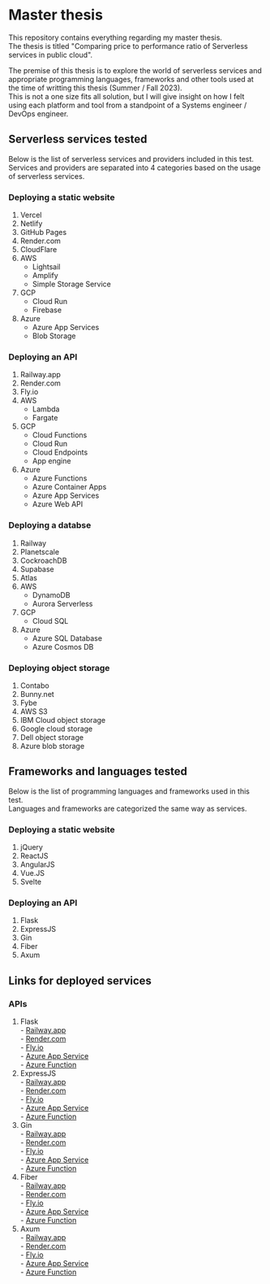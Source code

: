 # Master thesis

This repository contains everything regarding my master thesis.  
The thesis is titled "Comparing price to performance ratio of Serverless services in public cloud".

The premise of this thesis is to explore the world of serverless services and appropriate programming languages, frameworks and other tools used at the time of writting this thesis (Summer / Fall 2023).  
This is not a one size fits all solution, but I will give insight on how I felt using each platform and tool from a standpoint of a Systems engineer / DevOps engineer. 

## Serverless services tested

Below is the list of serverless services and providers included in this test.  
Services and providers are separated into 4 categories based on the usage of serverless services.

### Deploying a static website

  1. Vercel
  2. Netlify
  3. GitHub Pages
  4. Render.com
  5. CloudFlare
  6. AWS
     * Lightsail
     * Amplify
     * Simple Storage Service
  7. GCP
     * Cloud Run
     * Firebase
  8. Azure
     * Azure App Services
     * Blob Storage

### Deploying an API 

  1. Railway.app
  2. Render.com
  3. Fly.io
  4. AWS  
     * Lambda  
     * Fargate  
  5. GCP  
     * Cloud Functions  
     * Cloud Run  
     * Cloud Endpoints  
     * App engine  
  6. Azure  
     * Azure Functions  
     * Azure Container Apps  
     * Azure App Services  
     * Azure Web API  

### Deploying a databse

  1. Railway
  2. Planetscale
  3. CockroachDB
  4. Supabase
  5. Atlas
  6. AWS  
     * DynamoDB  
     * Aurora Serverless  
  7. GCP  
     * Cloud SQL  
  8. Azure  
     * Azure SQL Database  
     * Azure Cosmos DB  

### Deploying object storage

  1. Contabo
  2. Bunny.net
  3. Fybe
  4. AWS S3
  5. IBM Cloud object storage
  6. Google cloud storage
  7. Dell object storage
  8. Azure blob storage


## Frameworks and languages tested

Below is the list of programming languages and frameworks used in this test.  
Languages and frameworks are categorized the same way as services.

### Deploying a static website

  1. jQuery
  2. ReactJS
  3. AngularJS
  4. Vue.JS
  5. Svelte

### Deploying an API

  1. Flask
  2. ExpressJS
  3. Gin
  4. Fiber
  5. Axum


## Links for deployed services

### APIs

  1. Flask  
    - [Railway.app](https://flask-railway.matejbasic.com/benchmark)  
    - [Render.com](https://flask-render.matejbasic.com/benchmark)  
    - [Fly.io](https://flask-fly.matejbasic.com/benchmark)  
    - [Azure App Service](https://flask-azure.matejbasic.com/benchmark)  
    - [Azure Function](https://flask-function.matejbasic.com/benchmark)  
  2. ExpressJS  
    - [Railway.app](https://express-railway.matejbasic.com/benchmark)  
    - [Render.com](https://express-render.matejbasic.com/benchmark)  
    - [Fly.io](https://express-fly.matejbasic.com/benchmark)  
    - [Azure App Service](https://express-azure.matejbasic.com/benchmark)  
    - [Azure Function](https://express-function.matejbasic.com/benchmark)  
  3. Gin  
    - [Railway.app](https://gin-railway.matejbasic.com/benchmark)  
    - [Render.com](https://gin-render.matejbasic.com/benchmark)  
    - [Fly.io](https://gin-fly.matejbasic.com/benchmark)  
    - [Azure App Service](https://gin-azure.matejbasic.com/benchmark)  
    - [Azure Function](https://gin-function.matejbasic.com/benchmark)  
  4. Fiber  
    - [Railway.app](https://fiber-railway.matejbasic.com/benchmark)  
    - [Render.com](https://fiber-render.matejbasic.com/benchmark)  
    - [Fly.io](https://fiber-fly.matejbasic.com/benchmark)  
    - [Azure App Service](https://fiber-azure.matejbasic.com/benchmark)  
    - [Azure Function](https://fiber-function.matejbasic.com/benchmark)  
  5. Axum  
    - [Railway.app](https://axum-railway.matejbasic.com/benchmark)  
    - [Render.com](https://axum-render.matejbasic.com/benchmark)  
    - [Fly.io](https://axum-fly.matejbasic.com/benchmark)  
    - [Azure App Service](https://axum-azure.matejbasic.com/benchmark)  
    - [Azure Function](https://axum-function.matejbasic.com/benchmark)  